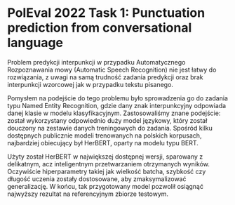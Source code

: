 # PolEval 2022 Task 1: Punctuation prediction from conversational language


Problem predykcji interpunkcji w przypadku Automatycznego Rozpoznawania mowy (Automatic Speech Recognition)  nie jest łatwy do rozwiązania, z uwagi na samą trudność zadania predykcji oraz brak interpunkcji wzorcowej jak w przypadku tekstu pisanego.

Pomysłem na podejście do tego problemu było sprowadzenia go do zadania typu Named Entity Recognition, gdzie dany znak interpunkcyjny odpowiada danej klasie w modelu klasyfikacyjnym. Zastosowaliśmy znane podejście: został wykorzystany odpowiednio duży model językowy, który został douczony na zestawie danych treningowych do zadania. Spośród kilku dostępnych publicznie modeli trenowanych na polskich korpusach, najbardziej obiecujący był HerBERT, oparty na modelu typu BERT.

Użyty został HerBERT w największej dostępnej wersji, sparowany z delikatnym, acz inteligentnym przetwarzaniem otrzymanych wyników. Oczywiście hiperparametry takiej jak wielkość batcha, szybkość czy długość uczenia zostały dostosowane, aby zmaksymalizować generalizację. W końcu, tak przygotowany model pozwolił osiągnąć najwyższy rezultat na referencyjnym zbiorze testowym.


